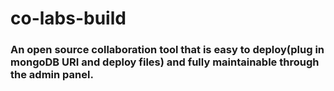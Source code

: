 # co-labs-build

### An open source collaboration tool that is easy to deploy(plug in mongoDB URI and deploy files) and fully maintainable through the admin panel.